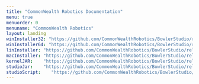 ```yaml
---
title: "CommonWealth Robotics Documentation"
menu: true
menuorder: 0
menuname: "CommonWealth Robotics"
layout: landing
winInstaller32: "https://github.com/CommonWealthRobotics/BowlerStudio/releases/download/VER/Windows-32-BowlerStudio-VER.exe"
winInstaller64: "https://github.com/CommonWealthRobotics/BowlerStudio/releases/download/VER/Windows-64-BowlerStudio-VER.exe"
linInstaller: "https://github.com/CommonWealthRobotics/BowlerStudio/releases/download/VER/Ubuntu-BowlerStudio-VER.deb"
macInstaller: "https://github.com/CommonWealthRobotics/BowlerStudio/releases/download/VER/MacOSX-BowlerStudio-VER.zip"
kernelJAR:    "https://github.com/CommonWealthRobotics/BowlerStudio/releases/download/VER/BowlerScriptingKernel-KERN-fat.jar"
studioJar:    "https://github.com/CommonWealthRobotics/BowlerStudio/releases/download/VER/BowlerStudio.jar"
studioScript:    "https://github.com/CommonWealthRobotics/BowlerStudio/releases/download/VER/bowlerstudio"
---
```


